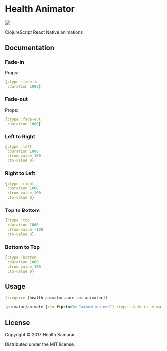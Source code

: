 # Health Animator
![](https://clojars.org/health-animator/latest-version.svg)

ClojureScript React Native animations

## Documentation
### Fade-in
Props:
```clojure
{:type :fade-in
 :duration 1000}
```

### Fade-out
Props:
```clojure
{:type :fade-out
 :duration 1000}
```

### Left to Right
```clojure
{:type :left
 :duration 1000
 :from-value 100
 :to-value 0}
```

### Right to Left
```clojure
{:type :right
 :duration 1000
 :from-value 100
 :to-value 0}
```

### Top to Bottom
```clojure
{:type :top
 :duration 1000
 :from-value -100
 :to-value 0}
```

### Bottom to Top
```clojure
{:type :bottom
 :duration 1000
 :from-value 100
 :to-value 0}
```

## Usage
```clojure
(:require [health-animator.core :as animator])

[animator/animate {:fn #(println "animation end") :type :fade-in :duration 3000}]
```

## License

Copyright © 2017 Health Samurai

Distributed under the MIT license.
